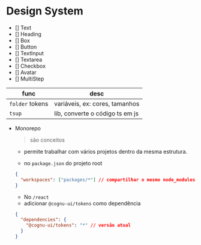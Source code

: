 # Design System

- [] Text
- [] Heading
- [] Box
- [] Button
- [] TextInput
- [] Textarea
- [] Checkbox
- [] Avatar
- [] MultiStep

| func            | desc                            |
| --------------- | ------------------------------- |
| `folder` tokens | variáveis, ex: cores, tamanhos  |
| `tsup`          | lib, converte o código ts em js |

- Monorepo

  > são conceitos

  - permite trabalhar com vários projetos dentro da mesma estrutura.

  - no `package.json` do projeto root

  ```json
  {
    "workspaces": ["packages/*"] // compartilhar o mesmo node_modules
  }
  ```

  - No `/react`
  - adicionar `@cognu-ui/tokens` como dependência

  ```json
  {
    "dependencies": {
      "@cognu-ui/tokens": "*" // versão atual
    }
  }
  ```
